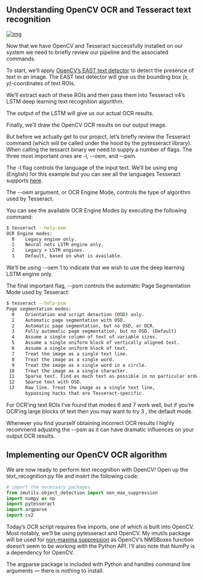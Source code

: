 ## Understanding OpenCV OCR and Tesseract text recognition

[![img](https://pyimagesearch.com/wp-content/uploads/2018/09/opencv_ocr_pipeline.png)](https://pyimagesearch.com/wp-content/uploads/2018/09/opencv_ocr_pipeline.png)

Now that we have OpenCV and Tesseract successfully installed on our system we need to briefly review our pipeline and the associated commands.

To start, we’ll apply [OpenCV’s EAST text detector](https://pyimagesearch.com/2018/08/20/opencv-text-detection-east-text-detector/) to detect the presence of text in an image. The EAST text detector will give us the bounding box *(x, y)*-coordinates of text ROIs.

We’ll extract each of these ROIs and then pass them into Tesseract v4’s LSTM deep learning text recognition algorithm.

The output of the LSTM will give us our actual OCR results.

Finally, we’ll draw the OpenCV OCR results on our output image.

But before we actually get to our project, let’s briefly review the Tesseract command (which will be called under the hood by the pytesseract library). When calling the tessarct binary we need to supply a number of flags. The three most important ones are -l, --oem, and  --psm.

The -l flag controls the language of the input text. We’ll be using eng (English) for this example but you can see all the languages Tesseract supports [here](https://github.com/tesseract-ocr/tesseract/wiki/Data-Files).

The --oem argument, or OCR Engine Mode, controls the type of algorithm used by Tesseract.

You can see the available OCR Engine Modes by executing the following command:

```bash
$ tesseract --help-oem
OCR Engine modes:
  0    Legacy engine only.
  1    Neural nets LSTM engine only.
  2    Legacy + LSTM engines.
  3    Default, based on what is available.
```
We’ll be using --oem 1 to indicate that we wish to use the deep learning LSTM engine only.

The final important flag, --psm controls the automatic Page Segmentation Mode used by Tesseract:

``` bash
$ tesseract --help-psm
Page segmentation modes:
  0    Orientation and script detection (OSD) only.
  1    Automatic page segmentation with OSD.
  2    Automatic page segmentation, but no OSD, or OCR.
  3    Fully automatic page segmentation, but no OSD. (Default)
  4    Assume a single column of text of variable sizes.
  5    Assume a single uniform block of vertically aligned text.
  6    Assume a single uniform block of text.
  7    Treat the image as a single text line.
  8    Treat the image as a single word.
  9    Treat the image as a single word in a circle.
 10    Treat the image as a single character.
 11    Sparse text. Find as much text as possible in no particular order.
 12    Sparse text with OSD.
 13    Raw line. Treat the image as a single text line,
       bypassing hacks that are Tesseract-specific.
```

For OCR’ing text ROIs I’ve found that modes 6 and 7 work well, but if you’re OCR’ing large blocks of text then you may want to try 3 , the default mode.

Whenever you find yourself obtaining incorrect OCR results I highly recommend adjusting the --psm as it can have dramatic influences on your output OCR results.

## Implementing our OpenCV OCR algorithm

We are now ready to perform text recognition with OpenCV! Open up the text_recognition.py file and insert the following code:

``` python
# import the necessary packages
from imutils.object_detection import non_max_suppression
import numpy as np
import pytesseract
import argparse
import cv2
```

Today’s OCR script requires five imports, one of which is built into OpenCV. Most notably, we’ll be using pytesseract and OpenCV. My imutils package will be used for [non-maxima suppression](https://pyimagesearch.com/2014/11/17/non-maximum-suppression-object-detection-python/) as OpenCV’s NMSBoxes function doesn’t seem to be working with the Python API. I’ll also note that NumPy is a dependency for OpenCV.

The argparse package is included with Python and handles command line arguments — there is nothing to install.